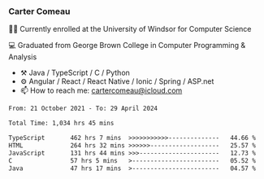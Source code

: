 ### Carter Comeau

🙋‍♂️ Currently enrolled at the University of Windsor for Computer Science

💻 Graduated from George Brown College in Computer Programming & Analysis

- ⚒️ Java / TypeScript / C / Python
- ⚙️ Angular / React / React Native / Ionic / Spring / ASP.net
- 📫 How to reach me: cartercomeau@icloud.com

<!--START_SECTION:waka-->

```txt
From: 21 October 2021 - To: 29 April 2024

Total Time: 1,034 hrs 45 mins

TypeScript       462 hrs 7 mins  >>>>>>>>>>>--------------   44.66 %
HTML             264 hrs 32 mins >>>>>>-------------------   25.57 %
JavaScript       131 hrs 44 mins >>>----------------------   12.73 %
C                57 hrs 5 mins   >------------------------   05.52 %
Java             47 hrs 17 mins  >------------------------   04.57 %
```

<!--END_SECTION:waka-->
